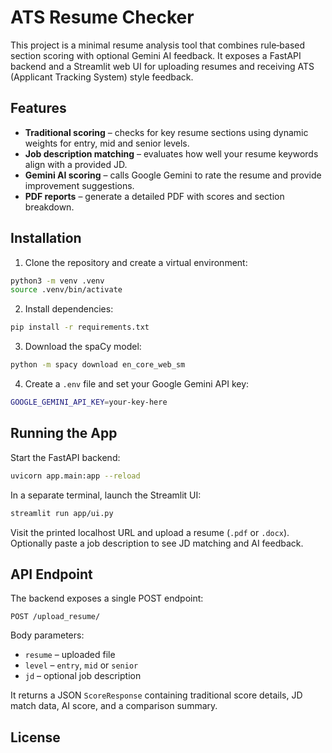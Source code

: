 # ATS Resume Checker

This project is a minimal resume analysis tool that combines rule‑based section scoring with optional Gemini AI feedback. It exposes a FastAPI backend and a Streamlit web UI for uploading resumes and receiving ATS (Applicant Tracking System) style feedback.

## Features

- **Traditional scoring** – checks for key resume sections using dynamic weights for entry, mid and senior levels.
- **Job description matching** – evaluates how well your resume keywords align with a provided JD.
- **Gemini AI scoring** – calls Google Gemini to rate the resume and provide improvement suggestions.
- **PDF reports** – generate a detailed PDF with scores and section breakdown.

## Installation

1. Clone the repository and create a virtual environment:

```bash
python3 -m venv .venv
source .venv/bin/activate
```

2. Install dependencies:

```bash
pip install -r requirements.txt
```

3. Download the spaCy model:

```bash
python -m spacy download en_core_web_sm
```

4. Create a `.env` file and set your Google Gemini API key:

```bash
GOOGLE_GEMINI_API_KEY=your-key-here
```

## Running the App

Start the FastAPI backend:

```bash
uvicorn app.main:app --reload
```

In a separate terminal, launch the Streamlit UI:

```bash
streamlit run app/ui.py
```

Visit the printed localhost URL and upload a resume (`.pdf` or `.docx`). Optionally paste a job description to see JD matching and AI feedback.

## API Endpoint

The backend exposes a single POST endpoint:

```
POST /upload_resume/
```

Body parameters:

- `resume` – uploaded file
- `level` – `entry`, `mid` or `senior`
- `jd` – optional job description

It returns a JSON `ScoreResponse` containing traditional score details, JD match data, AI score, and a comparison summary.

## License


